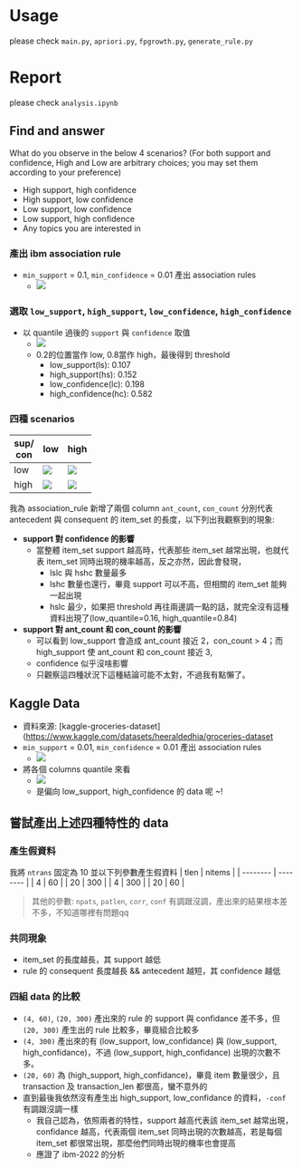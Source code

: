 # Usage
please check `main.py`, `apriori.py`, `fpgrowth.py`, `generate_rule.py`


# Report
please check `analysis.ipynb`

## Find and answer
What do you observe in the below 4 scenarios? (For both support and confidence, High and Low are arbitrary choices; you may set them according to your preference)
* High support, high confidence
* High support, low confidence
* Low support, low confidence
* Low support, high confidence
* Any topics you are interested in

### 產出 ibm association rule
- `min_support` = 0.1, `min_confidence` = 0.01 產出 association rules
    - ![](https://i.imgur.com/NxZLPsZ.png)

### 選取 `low_support`, `high_support`, `low_confidence`, `high_confidence`
- 以 quantile 過後的 `support` 與 `confidence` 取值
    - ![](https://i.imgur.com/FK6Agmq.png)
    - 0.2的位置當作 low, 0.8當作 high，最後得到 threshold
        - low_support(ls): 0.107
        - high_support(hs): 0.152
        - low_confidence(lc): 0.198
        - high_confidence(hc): 0.582

### 四種 scenarios


| sup/ <br />con | low | high |
| -------- | -------- | -------- |
| low     | ![](https://i.imgur.com/HjcNpTj.png)     | ![](https://i.imgur.com/TbiBY6w.png)     |
| high     | ![](https://i.imgur.com/qS6akFn.png)     | ![](https://i.imgur.com/Qi1dypI.png)     |

我為 association_rule 新增了兩個 column `ant_count`, `con_count` 分別代表 antecedent 與 consequent 的 item_set 的長度，以下列出我觀察到的現象:
- **support 對 confidence 的影響**
    - 當整體 item_set support 越高時，代表那些 item_set 越常出現，也就代表 item_set 同時出現的機率越高，反之亦然，因此會發現，
        - lslc 與 hshc 數量最多
        - lshc 數量也還行，畢竟 support 可以不高，但相關的 item_set 能夠一起出現
        - hslc 最少，如果把 threshold 再往兩邊調一點的話，就完全沒有這種資料出現了(low_quantile=0.16, high_quantile=0.84)
- **support 對 ant_count 和 con_count 的影響**
    - 可以看到 low_support 會造成 ant_count 接近 2，con_count > 4；而 high_support 使 ant_count 和 con_count 接近 3, 
    - confidence 似乎沒啥影響 
    - 只觀察這四種狀況下這種結論可能不太對，不過我有點懶了。


## Kaggle Data
- 資料來源: [kaggle-groceries-dataset](https://www.kaggle.com/datasets/heeraldedhia/groceries-dataset
- `min_support` = 0.01, `min_confidence` = 0.01 產出 association rules
    - ![](https://i.imgur.com/7TDAoUS.png)
- 將各個 columns quantile 來看
    - ![](https://i.imgur.com/jLqe9Ri.png)
    - 是偏向 low_support, high_confidence 的 data 呢 ~!

## 嘗試產出上述四種特性的 data
### 產生假資料
我將 `ntrans` 固定為 10 並以下列參數產生假資料
| tlen | nitems | 
| -------- | -------- | 
| 4     | 60     | 
| 20     | 300     | 
| 4     | 300     | 
| 20     | 60     | 

> 其他的參數: `npats`, `patlen`, `corr`, `conf` 有調跟沒調，產出來的結果根本差不多，不知道哪裡有問題qq

### 共同現象
- item_set 的長度越長，其 support 越低
- rule 的 consequent 長度越長 && antecedent 越短，其 confidence 越低

### 四組 data 的比較
- `(4, 60)`, `(20, 300)` 產出來的 rule 的 support 與 confidance 差不多，但 `(20, 300)` 產生出的 rule 比較多，畢竟組合比較多
-  `(4, 300)` 產出來的有 (low_support, low_confidance) 與 (low_support, high_confidance)，不過 (low_support, high_confidance) 出現的次數不多。
-  `(20, 60)` 為 (high_support, high_confidance)，畢竟 item 數量很少，且 transaction 及 transaction_len 都很高，蠻不意外的
- 直到最後我依然沒有產生出 high_support, low_confidance 的資料，`-conf` 有調跟沒調一樣
    - 我自己認為，依照兩者的特性，support 越高代表該 item_set 越常出現， confidance 越高，代表兩個 item_set 同時出現的次數越高，若是每個 item_set 都很常出現，那麼他們同時出現的機率也會提高
    - 應證了 ibm-2022 的分析
